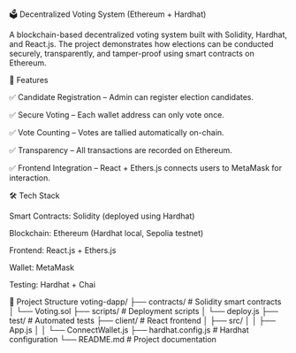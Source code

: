 🗳️ Decentralized Voting System (Ethereum + Hardhat)

A blockchain-based decentralized voting system built with Solidity, Hardhat, and React.js.
The project demonstrates how elections can be conducted securely, transparently, and tamper-proof using smart contracts on Ethereum.

🚀 Features

✅ Candidate Registration – Admin can register election candidates.

✅ Secure Voting – Each wallet address can only vote once.

✅ Vote Counting – Votes are tallied automatically on-chain.

✅ Transparency – All transactions are recorded on Ethereum.

✅ Frontend Integration – React + Ethers.js connects users to MetaMask for interaction.

🛠️ Tech Stack

Smart Contracts: Solidity (deployed using Hardhat)

Blockchain: Ethereum (Hardhat local, Sepolia testnet)

Frontend: React.js + Ethers.js

Wallet: MetaMask

Testing: Hardhat + Chai

📂 Project Structure
voting-dapp/
├── contracts/          # Solidity smart contracts
│   └── Voting.sol
├── scripts/            # Deployment scripts
│   └── deploy.js
├── test/               # Automated tests
├── client/             # React frontend
│   ├── src/
│   │   ├── App.js
│   │   └── ConnectWallet.js
├── hardhat.config.js   # Hardhat configuration
└── README.md           # Project documentation
